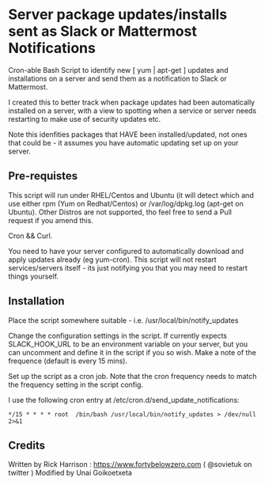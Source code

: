 # Server package updates/installs sent as Slack or Mattermost Notifications

Cron-able Bash Script to identify new [ yum | apt-get ] updates and installations on a server and send them as a notification to Slack or Mattermost.

I created this to better track when package updates had been automatically installed on a server, with a view to spotting
when a service or server needs restarting to make use of security updates etc.

Note this idenfities packages that HAVE been installed/updated, not ones that could be - it assumes you have automatic updating set up on your server.

## Pre-requistes

This script will run under RHEL/Centos and Ubuntu (it will detect which and use either rpm (Yum on Redhat/Centos) or /var/log/dpkg.log (apt-get on Ubuntu). Other Distros are not supported, tho feel free to send a Pull request if you amend this.

Cron && Curl.

You need to have your server configured to automatically download and apply updates already (eg yum-cron). This script will not restart services/servers itself - its just notifying you that you may need to restart things yourself.

## Installation

Place the script somewhere suitable - i.e. /usr/local/bin/notify_updates

Change the configuration settings in the script. If currently expects SLACK_HOOK_URL to be an environment variable on your server, but you can uncomment and define it in the script if you so wish. Make a note of the frequence (default is every 15 mins).

Set up the script as a cron job. Note that the cron frequency needs to match the frequency setting in the script config.

I use the following cron entry at /etc/cron.d/send_update_notifications:

```
*/15 * * * * root  /bin/bash /usr/local/bin/notify_updates > /dev/null 2>&1
```

## Credits

Written by Rick Harrison : https://www.fortybelowzero.com ( @sovietuk on twitter )
Modified by Unai Goikoetxeta
